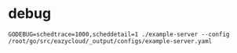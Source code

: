 # debug
`GODEBUG=schedtrace=1000,scheddetail=1 ./example-server --config /root/go/src/eazycloud/_output/configs/example-server.yaml`